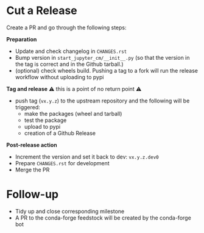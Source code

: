 
Cut a Release
=============

Create a PR and go through the following steps:

**Preparation**
- Update and check changelog in `CHANGES.rst`
- Bump version in `start_jupyter_cm/__init__.py` (so that the version in the tag is correct and in the Github tarball.)
- (optional) check wheels build. Pushing a tag to a fork will run the release workflow without uploading to pypi

**Tag and release**
:warning: this is a point of no return point :warning:
- push tag (`vx.y.z`) to the upstream repository and the following will be triggered:
  - make the packages (wheel and tarball)
  - test the package
  - upload to pypi
  - creation of a Github Release

**Post-release action**
- Increment the version and set it back to dev: `vx.y.z.dev0`
- Prepare `CHANGES.rst` for development
- Merge the PR

Follow-up
=========

- Tidy up and close corresponding milestone
- A PR to the conda-forge feedstock will be created by the conda-forge bot
